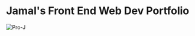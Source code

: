 # Jamal's Front End Web Dev Portfolio

![Pro-J](https://lh4.googleusercontent.com/-mV8HRdZQu0o/AAAAAAAAAAI/AAAAAAAAAEw/44u0J13N0Tw/photo.jpg)